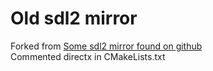 # Old sdl2 mirror
Forked from [Some sdl2 mirror found on github](https://github.com/garyservin/sdl2)  
Commented directx in  CMakeLists.txt

